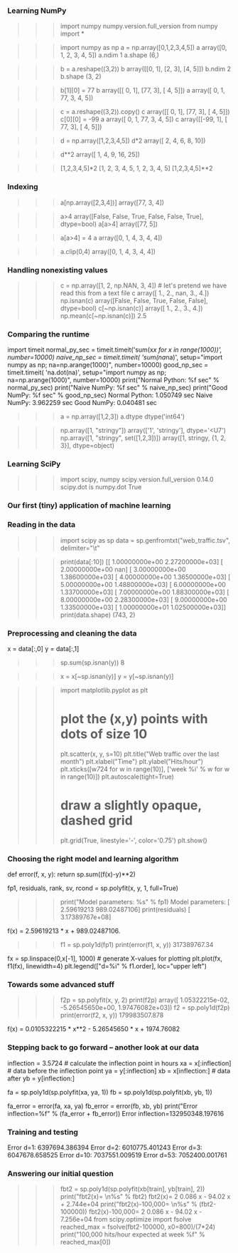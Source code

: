 ### **Learning NumPy**

>>> import numpy
>>> numpy.version.full_version
>>> from numpy import *

>>> import numpy as np
>>> a = np.array([0,1,2,3,4,5])
>>> a
array([0, 1, 2, 3, 4, 5])
>>> a.ndim
1
>>> a.shape
(6,)

>>> b = a.reshape((3,2))
>>> b
array([[0, 1],
[2, 3],
[4, 5]])
>>> b.ndim
2
>>> b.shape
(3, 2)

>>> b[1][0] = 77
>>> b
array([[ 0, 1],
[77, 3],
[ 4, 5]])
>>> a
array([ 0, 1, 77, 3, 4, 5])

>>> c = a.reshape((3,2)).copy()
>>> c
array([[ 0, 1],
[77, 3],
[ 4, 5]])
>>> c[0][0] = -99
>>> a
array([ 0, 1, 77, 3, 4, 5])
>>> c
array([[-99, 1],
[ 77, 3],
[ 4, 5]])

>>> d = np.array([1,2,3,4,5])
>>> d*2
array([ 2, 4, 6, 8, 10])

>>> d**2
array([ 1, 4, 9, 16, 25])

>>> [1,2,3,4,5]*2
[1, 2, 3, 4, 5, 1, 2, 3, 4, 5]
>>> [1,2,3,4,5]**2

### **Indexing**

>>> a[np.array([2,3,4])]
array([77, 3, 4])

>>> a>4
array([False, False, True, False, False, True], dtype=bool)
>>> a[a>4]
array([77, 5])

>>> a[a>4] = 4
>>> a
array([0, 1, 4, 3, 4, 4])

>>> a.clip(0,4)
array([0, 1, 4, 3, 4, 4])

### **Handling nonexisting values**
>>> c = np.array([1, 2, np.NAN, 3, 4]) # let's pretend we have read this
from a text file
>>> c
array([ 1., 2., nan, 3., 4.])
>>> np.isnan(c)
array([False, False, True, False, False], dtype=bool)
>>> c[~np.isnan(c)]
array([ 1., 2., 3., 4.])
>>> np.mean(c[~np.isnan(c)])
2.5

### **Comparing the runtime**

import timeit
normal_py_sec = timeit.timeit('sum(x*x for x in range(1000))',
number=10000)
naive_np_sec = timeit.timeit(
'sum(na*na)',
setup="import numpy as np; na=np.arange(1000)",
number=10000)
good_np_sec = timeit.timeit(
'na.dot(na)',
setup="import numpy as np; na=np.arange(1000)",
number=10000)
print("Normal Python: %f sec" % normal_py_sec)
print("Naive NumPy: %f sec" % naive_np_sec)
print("Good NumPy: %f sec" % good_np_sec)
Normal Python: 1.050749 sec
Naive NumPy: 3.962259 sec
Good NumPy: 0.040481 sec

>>> a = np.array([1,2,3])
>>> a.dtype
dtype('int64')

>>> np.array([1, "stringy"])
array(['1', 'stringy'], dtype='<U7')
>>> np.array([1, "stringy", set([1,2,3])])
array([1, stringy, {1, 2, 3}], dtype=object)

### **Learning SciPy**

>>> import scipy, numpy
>>> scipy.version.full_version
0.14.0
>>> scipy.dot is numpy.dot
True

### **Our first (tiny) application of machine learning**
### **Reading in the data**

>>> import scipy as sp
>>> data = sp.genfromtxt("web_traffic.tsv", delimiter="\t"

>>> print(data[:10])
[[ 1.00000000e+00 2.27200000e+03]
[ 2.00000000e+00 nan]
[ 3.00000000e+00 1.38600000e+03]
[ 4.00000000e+00 1.36500000e+03]
[ 5.00000000e+00 1.48800000e+03]
[ 6.00000000e+00 1.33700000e+03]
[ 7.00000000e+00 1.88300000e+03]
[ 8.00000000e+00 2.28300000e+03]
[ 9.00000000e+00 1.33500000e+03]
[ 1.00000000e+01 1.02500000e+03]]
>>> print(data.shape)
(743, 2)

### **Preprocessing and cleaning the data**

x = data[:,0]
y = data[:,1]

>>> sp.sum(sp.isnan(y))
8

>>> x = x[~sp.isnan(y)]
>>> y = y[~sp.isnan(y)]

>>> import matplotlib.pyplot as plt
>>> # plot the (x,y) points with dots of size 10
>>> plt.scatter(x, y, s=10)
>>> plt.title("Web traffic over the last month")
>>> plt.xlabel("Time")
>>> plt.ylabel("Hits/hour")
>>> plt.xticks([w*7*24 for w in range(10)],
['week %i' % w for w in range(10)])
>>> plt.autoscale(tight=True)
>>> # draw a slightly opaque, dashed grid
>>> plt.grid(True, linestyle='-', color='0.75')
>>> plt.show()

### **Choosing the right model and learning algorithm**
def error(f, x, y):
return sp.sum((f(x)-y)**2)

fp1, residuals, rank, sv, rcond = sp.polyfit(x, y, 1, full=True)

>>> print("Model parameters: %s" % fp1)
Model parameters: [ 2.59619213 989.02487106]
>>> print(residuals)
[ 3.17389767e+08]

f(x) = 2.59619213 * x + 989.02487106.

>>> f1 = sp.poly1d(fp1)
>>> print(error(f1, x, y))
317389767.34

fx = sp.linspace(0,x[-1], 1000) # generate X-values for plotting
plt.plot(fx, f1(fx), linewidth=4)
plt.legend(["d=%i" % f1.order], loc="upper left")

### **Towards some advanced stuff**
>>> f2p = sp.polyfit(x, y, 2)
>>> print(f2p)
array([ 1.05322215e-02, -5.26545650e+00, 1.97476082e+03])
>>> f2 = sp.poly1d(f2p)
>>> print(error(f2, x, y))
179983507.878

f(x) = 0.0105322215 * x**2 - 5.26545650 * x + 1974.76082

### **Stepping back to go forward – another look at our data**
inflection = 3.5*7*24 # calculate the inflection point in hours
xa = x[:inflection] # data before the inflection point
ya = y[:inflection]
xb = x[inflection:] # data after
yb = y[inflection:]

fa = sp.poly1d(sp.polyfit(xa, ya, 1))
fb = sp.poly1d(sp.polyfit(xb, yb, 1))

fa_error = error(fa, xa, ya)
fb_error = error(fb, xb, yb)
print("Error inflection=%f" % (fa_error + fb_error))
Error inflection=132950348.197616

### **Training and testing**
Error d=1: 6397694.386394
Error d=2: 6010775.401243
Error d=3: 6047678.658525
Error d=10: 7037551.009519
Error d=53: 7052400.001761

### **Answering our initial question**
>>> fbt2 = sp.poly1d(sp.polyfit(xb[train], yb[train], 2))
>>> print("fbt2(x)= \n%s" % fbt2)
fbt2(x)=
2
0.086 x - 94.02 x + 2.744e+04
>>> print("fbt2(x)-100,000= \n%s" % (fbt2-100000))
fbt2(x)-100,000=
2
0.086 x - 94.02 x - 7.256e+04
>>> from scipy.optimize import fsolve
>>> reached_max = fsolve(fbt2-100000, x0=800)/(7*24)
>>> print("100,000 hits/hour expected at week %f" % reached_max[0])
